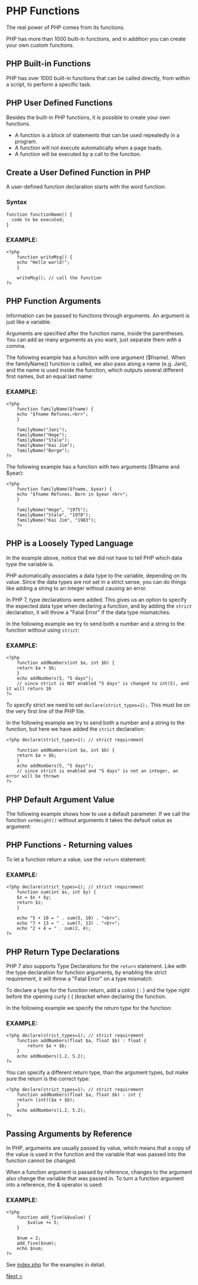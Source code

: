 # PHP Functions

The real power of PHP comes from its functions.

PHP has more than 1000 built-in functions, and in addition you can create your own custom functions.

## PHP Built-in Functions

PHP has over 1000 built-in functions that can be called directly, from within a script, to perform a specific task.

## PHP User Defined Functions

Besides the built-in PHP functions, it is possible to create your own functions.

- A function is a block of statements that can be used repeatedly in a program.
- A function will not execute automatically when a page loads.
- A function will be executed by a call to the function.

## Create a User Defined Function in PHP

A user-defined function declaration starts with the word function:

### Syntax
```
function functionName() {
  code to be executed;
} 
```

### EXAMPLE:

```
<?php
    function writeMsg() {
    echo "Hello world!";
    }

    writeMsg(); // call the function
?> 
```

## PHP Function Arguments

Information can be passed to functions through arguments. An argument is just like a variable.

Arguments are specified after the function name, inside the parentheses. You can add as many arguments as you want, just separate them with a comma.

The following example has a function with one argument ($fname). When the familyName() function is called, we also pass along a name (e.g. Jani), and the name is used inside the function, which outputs several different first names, but an equal last name:

### EXAMPLE:

```
<?php
    function familyName($fname) {
    echo "$fname Refsnes.<br>";
    }

    familyName("Jani");
    familyName("Hege");
    familyName("Stale");
    familyName("Kai Jim");
    familyName("Borge");
?> 
```

The following example has a function with two arguments ($fname and $year):

```
<?php
    function familyName($fname, $year) {
    echo "$fname Refsnes. Born in $year <br>";
    }

    familyName("Hege", "1975");
    familyName("Stale", "1978");
    familyName("Kai Jim", "1983");
    ?> 
```

## PHP is a Loosely Typed Language

In the example above, notice that we did not have to tell PHP which data type the variable is.

PHP automatically associates a data type to the variable, depending on its value. Since the data types are not set in a strict sense, you can do things like adding a string to an integer without causing an error.

In PHP 7, type declarations were added. This gives us an option to specify the expected data type when declaring a function, and by adding the ```strict``` declaration, it will throw a "Fatal Error" if the data type mismatches.

In the following example we try to send both a number and a string to the function without using ```strict```:

### EXAMPLE:

```
<?php
    function addNumbers(int $a, int $b) {
    return $a + $b;
    }
    echo addNumbers(5, "5 days");
    // since strict is NOT enabled "5 days" is changed to int(5), and it will return 10
?> 
```

To specify strict we need to set ```declare(strict_types=1);```. This must be on the very first line of the PHP file.

In the following example we try to send both a number and a string to the function, but here we have added the ```strict``` declaration:

```
<?php declare(strict_types=1); // strict requirement

    function addNumbers(int $a, int $b) {
    return $a + $b;
    }
    echo addNumbers(5, "5 days");
    // since strict is enabled and "5 days" is not an integer, an error will be thrown
?> 
```

## PHP Default Argument Value

The following example shows how to use a default parameter. If we call the function ```setHeight()``` without arguments it takes the default value as argument:


## PHP Functions - Returning values

To let a function return a value, use the ```return``` statement:

### EXAMPLE:

```
<?php declare(strict_types=1); // strict requirement
    function sum(int $x, int $y) {
    $z = $x + $y;
    return $z;
    }

    echo "5 + 10 = " . sum(5, 10) . "<br>";
    echo "7 + 13 = " . sum(7, 13) . "<br>";
    echo "2 + 4 = " . sum(2, 4);
?> 
```

## PHP Return Type Declarations

PHP 7 also supports Type Declarations for the ```return``` statement. Like with the type declaration for function arguments, by enabling the strict requirement, it will throw a "Fatal Error" on a type mismatch.

To declare a type for the function return, add a colon ( : ) and the type right before the opening curly ( { )bracket when declaring the function.

In the following example we specify the return type for the function:

### EXAMPLE:

```
<?php declare(strict_types=1); // strict requirement
    function addNumbers(float $a, float $b) : float {
        return $a + $b;
    }
    echo addNumbers(1.2, 5.2);
?> 
```

You can specify a different return type, than the argument types, but make sure the return is the correct type:

```
<?php declare(strict_types=1); // strict requirement
    function addNumbers(float $a, float $b) : int {
    return (int)($a + $b);
    }
    echo addNumbers(1.2, 5.2);
?> 
```

## Passing Arguments by Reference

In PHP, arguments are usually passed by value, which means that a copy of the value is used in the function and the variable that was passed into the function cannot be changed.

When a function argument is passed by reference, changes to the argument also change the variable that was passed in. To turn a function argument into a reference, the & operator is used:

### EXAMPLE:

```
<?php
    function add_five(&$value) {
        $value += 5;
    }

    $num = 2;
    add_five($num);
    echo $num;
?> 
```





See [index.php](index.php) for the examples in detail.

[Next >](../16.%20Arrays/README.md)